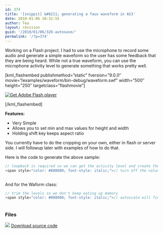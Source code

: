 ```yaml
---
id: 374
title: '[snippit] &#8211; generating a faux waveform in AS3'
date: 2010-01-06 10:32:55
author: Tea
layout: revision
guid: '/2010/01/06/326-autosave/'
permalink: '/?p=374'
---
```


Working on a Flash project. I had to use the microphone to record some audio and generate a simple waveform so the user has some feedback that they are being heard. While not a true waveform, you can use the microphone activity level to generate something that works pretty well.

\[kml\_flashembed publishmethod=”static” fversion=”9.0.0″ movie=”/examples/waveform/bin-debug/waveform.swf” width=”500″ height=”250″ targetclass=”flashmovie”\]

[![Get Adobe Flash player](http://www.adobe.com/images/shared/download_buttons/get_flash_player.gif)](http://adobe.com/go/getflashplayer)

\[/kml\_flashembed\]

**Features:**

- Very Simple
- Allows you to set min and max values for height and width
- Holding shift key keeps aspect ratio

You currently have to do the cropping on your own, either in flash or server side. I will followup later with examples of how to do that.

Here is the code to generate the above sample:

```actionscript
// loopback is required so we can get the activity level and create the waveform. - so stupid
<span style="color: #808080; font-style: italic;">// turn off the volume for the loopback</span>
 
```

And for the Waform class:

```actionscript
// trim the levels so we don't keep eating up memory
<span style="color: #808080; font-style: italic;">// autoscale will find the highest volume and scale all lines in the display accordingly.</span>
 
```

### Files

[![](/img/famfamicons/icons/page_white_put.png)](/examples/waveform/waveform.zip) [Download source code](/examples/waveform/waveform.zip)